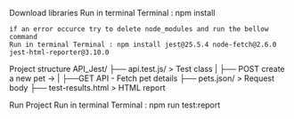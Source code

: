 Download libraries 
    Run in terminal Terminal : npm install

    if an error occurce try to delete node_modules and run the bellow command
    Run in terminal Terminal : npm install jest@25.5.4 node-fetch@2.6.0 jest-html-reporter@3.10.0

Project structure 
    API_Jest/
    ├── api.test.js/      > Test class
    |   ├── POST create a new pet   -> 
    |   ├──GET API - Fetch pet details
    ├── pets.json/        > Request body
    ├── test-results.html > HTML report 

Run Project 
     Run in terminal Terminal : npm run test:report

